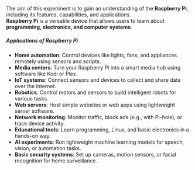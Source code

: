 
The aim of this experiment is to gain an understanding of the **Raspberry Pi**, including its features, capabilities, and applications.  
**Raspberry Pi** is a versatile device that allows users to learn about **programming, electronics, and computer systems**.  

##### Applications of Raspberry Pi

- **Home automation**: Control devices like lights, fans, and appliances remotely using sensors and scripts.
- **Media centers**: Turn your Raspberry Pi into a smart media hub using software like Kodi or Plex.
- **IoT systems**: Connect sensors and devices to collect and share data over the internet.
- **Robotics**: Control motors and sensors to build intelligent robots for various tasks.
- **Web servers**: Host simple websites or web apps using lightweight server software.
- **Network monitoring**: Monitor traffic, block ads (e.g., with Pi-hole), or track device activity.
- **Educational tools**: Learn programming, Linux, and basic electronics in a hands-on way.
- **AI experiments**: Run lightweight machine learning models for speech, vision, or automation tasks.
- **Basic security systems**: Set up cameras, motion sensors, or facial recognition for home surveillance.
